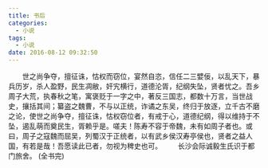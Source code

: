 ```yaml
---
title: 书后
categories:
  - 小说
tags:
  - 小说
date: 2016-08-12 09:32:50
---
```

　　世之尚争夺，擅征诛，怙权而窃位，宴然自恣，信任二三嬖佞，以乱天下，暴兵历岁，杀人盈野，民生凋敝，奸宄横行，道德沦胥，纪纲失坠，贤者忧之。吾乡周子大荒，执春秋之笔，寓褒贬于一字之中，著反三国志，都数十万言，当世战史，攘括其间；纂盗之魏曹，不与以正统，诈谲之东吴，终归于放逐，立千古不磨之论，使世之尚争夺，擅征诛，怙权窃位者，有戒于心，道德纪纲，得以维持于不坠，遏乱萌而奠民生，胥赖乎是。嗟夫！陈寿不容于帝魏，未有如周子者也。或曰，周子之寇魏而屈吴，列蜀汉于正统者，以有武乡侯汉寿亭侯也，贤者之益人国，有若是哉！吾愿读此已者，勿视为稗史也可。
　　长沙会际诚毅生氏识于都门旅舍。
													 (全书完)
